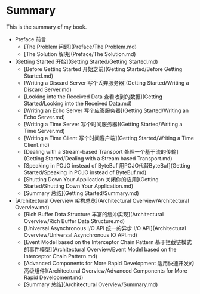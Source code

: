 # Summary

This is the summary of my book.

* Preface 前言
	* [The Problem 问题](Preface/The Problem.md)
	* [The Solution 解决](Preface/The Solution.md)
* [Getting Started 开始](Getting Started/Getting Started.md)
 	* [Before Getting Started 开始之前](Getting Started/Before Getting Started.md)
 	* [Writing a Discard Server 写个丢弃服务器](Getting Started/Writing a Discard Server.md)
 	* [Looking into the Received Data 查看收到的数据](Getting Started/Looking into the Received Data.md)
 	* [Writing an Echo Server 写个应答服务器](Getting Started/Writing an Echo Server.md)
 	* [Writing a Time Server 写个时间服务器](Getting Started/Writing a Time Server.md)
	* [Writing a Time Client 写个时间客户端](Getting Started/Writing a Time Client.md)
	* [Dealing with a Stream-based Transport 处理一个基于流的传输](Getting Started/Dealing with a Stream based Transport.md)
	* [Speaking in POJO instead of ByteBuf 用POJO代替ByteBuf](Getting Started/Speaking in POJO instead of ByteBuf.md)
	* [Shutting Down Your Application 关闭你的应用](Getting Started/Shutting Down Your Application.md)
	* [Summary 总结](Getting Started/Summary.md)
* [Architectural Overview 架构总览](Architectural Overview/Architectural Overview.md)
	* [Rich Buffer Data Structure 丰富的缓冲实现](Architectural Overview/Rich Buffer Data Structure.md)
	* [Universal Asynchronous I/O API 统一的异步 I/O API](Architectural Overview/Universal Asynchronous IO API.md)
	* [Event Model based on the Interceptor Chain Pattern 基于拦截链模式的事件模型](Architectural Overview/Event Model based on the Interceptor Chain Pattern.md)
	* [Advanced Components for More Rapid Development 适用快速开发的高级组件](Architectural Overview/Advanced Components for More Rapid Development.md)
	* [Summary 总结](Architectural Overview/Summary.md)